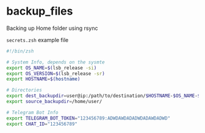 # backup_files
Backing up Home folder using rsync


`secrets.zsh` example file
```zsh
#!/bin/zsh

# System Info, depends on the sysmte
export OS_NAME=$(lsb_release -si)
export OS_VERSION=$(lsb_release -sr)
export HOSTNAME=$(hostname)

# Directories
export dest_backupdir=user@ip:/path/to/destination/$HOSTNAME-$OS_NAME-$OS_VERSION
export source_backupdir=/home/user/

# Telegram Bot Info
export TELEGRAM_BOT_TOKEN="123456789:ADWDAWDADADWDADAWDADWD"
export CHAT_ID="123456789"
```
